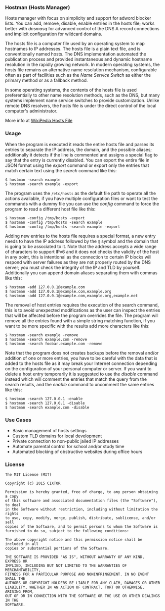 ### Hostman (Hosts Manager)

Hosts manager with focus on simplicity and support for adword blocker lists. You can add, remove, disable, enable entries in the hosts file; works better with _dnsmasq_ for advanced control of the DNS A record connections and implicit configuration for wildcard domains.

The hosts file is a computer file used by an operating system to map hostnames to IP addresses. The hosts file is a plain text file, and is conventionally named hosts. The DNS implementation automated the publication process and provided instantaneous and dynamic hostname resolution in the rapidly growing network. In modern operating systems, the hosts file remains an alternative name resolution mechanism, configurable often as part of facilities such as the _Name Service Switch_ as either the primary method or as a fallback method.

In some operating systems, the contents of the hosts file is used preferentially to other name resolution methods, such as the DNS, but many systems implement name service switches to provide customization. Unlike remote DNS resolvers, the hosts file is under the direct control of the local computer's administrator.

More info at [WikiPedia Hosts File](https://en.wikipedia.org/wiki/Hosts_(file))

### Usage

When the program is executed it reads the entire hosts file and parses its entries to separate the IP address, the domain, and the possible aliases; additionally it detects if the line is commented and assigns a special flag to say that the entry is currently disabled. You can export the entire file in JSON format using the _export_ command or export only the entries that match certain text using the _search_ command like this:

```
$ hostman -search example
$ hostman -search example -export
```

The program uses the `/etc/hosts` as the default file path to operate all the actions available, if you have multiple configuration files or want to test the commands with a dummy file you can use the _config_ command to force the program to read a different host file like this:

```
$ hostman -config /tmp/hosts -export
$ hostman -config /tmp/hosts -search example
$ hostman -config /tmp/hosts -search example -export
```

Adding new entries to the hosts file requires a special format, a new entry needs to have the IP address followed by the `@` symbol and the domain that is going to be associated to it. Note that the address accepts a wide range of characters to support IPv6 and it does not checks the validity of the host in any point, this is intentional as the connection to certain IP blocks will respond with server failures as they are not properly routed by the DNS server; you must check the integrity of the IP and TLD by yourself. Additionally you can append domain aliases separating them with commas like this:

```
$ hostman -add 127.0.0.1@example.com
$ hostman -add 127.0.0.1@example.com,example.org
$ hostman -add 127.0.0.1@example.com,example.org,example.net
```

The removal of host entries requires the execution of the search command, this is to avoid unexpected modifications as the user can inspect the entries that will be affected before the program overrides the file. The program will remove all the entries found with a simple string matching function, if you want to be more specific with the results add more characters like this:

```
$ hostman -search example -remove
$ hostman -search example.com -remove
$ hostman -search foobar.example.com -remove
```

Note that the program does not creates backups before the removal and/or addition of one or more entries, you have to be careful with the data that is added to the hosts file as it may break your Internet connection depending on the configuration of your personal computer or server. If you want to delete a host entry temporarily it is suggested to use the _disable_ command instead which will comment the entries that match the query from the search results, and the _enable_ command to uncomment the same entries like this:

```
$ hostman -search 127.0.0.1 -enable
$ hostman -search 127.0.0.1 -disable
$ hostman -search example.com -disable
```

### Use Cases

- Basic management of hosts settings
- Custom TLD domains for local development
- Private connection to non-public jailed IP addresses
- Automate parental control for school and/or study time
- Automated blocking of obstructive websites during office hours

### License

```
The MIT License (MIT)

Copyright (c) 2015 CIXTOR

Permission is hereby granted, free of charge, to any person obtaining a copy
of this software and associated documentation files (the "Software"), to deal
in the Software without restriction, including without limitation the rights
to use, copy, modify, merge, publish, distribute, sublicense, and/or sell
copies of the Software, and to permit persons to whom the Software is
furnished to do so, subject to the following conditions:

The above copyright notice and this permission notice shall be included in all
copies or substantial portions of the Software.

THE SOFTWARE IS PROVIDED "AS IS", WITHOUT WARRANTY OF ANY KIND, EXPRESS OR
IMPLIED, INCLUDING BUT NOT LIMITED TO THE WARRANTIES OF MERCHANTABILITY,
FITNESS FOR A PARTICULAR PURPOSE AND NONINFRINGEMENT. IN NO EVENT SHALL THE
AUTHORS OR COPYRIGHT HOLDERS BE LIABLE FOR ANY CLAIM, DAMAGES OR OTHER
LIABILITY, WHETHER IN AN ACTION OF CONTRACT, TORT OR OTHERWISE, ARISING FROM,
OUT OF OR IN CONNECTION WITH THE SOFTWARE OR THE USE OR OTHER DEALINGS IN THE
SOFTWARE.
```
